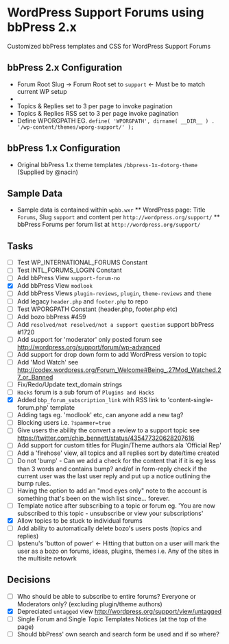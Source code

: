 # WordPress Support Forums using bbPress 2.x

Customized bbPress templates and CSS for WordPress Support Forums

## bbPress 2.x Configuration

* Forum Root Slug -> Forum Root set to `support` <- Must be to match current WP setup
*
* Topics & Replies set to 3 per page to invoke pagination
* Topics & Replies RSS set to 3 per page invoke pagination
* Define WPORGPATH EG. `define( 'WPORGPATH', dirname( __DIR__ ) . '/wp-content/themes/wporg-support/' );`

## bbPress 1.x Configuration

* Original bbPress 1.x theme templates `/bbpress-1x-dotorg-theme` (Supplied by @nacin)

## Sample Data

* Sample data is contained within `wpbb.wxr`
** WordPress page: Title `Forums`, Slug `support` and content per `http://wordpress.org/support/`
** bbPress Forums per forum list at `http://wordpress.org/support/`

## Tasks

* [ ] Test WP\_INTERNATIONAL\_FORUMS Constant
* [ ] Test INTL_FORUMS_LOGIN Constant
* [ ] Add bbPress View `support-forum-no`
* [x] Add bbPress View `modlook`
* [ ] Add bbPress Views `plugin-reviews`, `plugin`, `theme-reviews` and `theme`
* [ ] Add legacy `header.php` and `footer.php` to repo
* [ ] Test WPORGPATH Constant (header.php, footer.php etc)
* [ ] Add bozo bbPress #459
* [ ] Add `resolved/not resolved/not a support question` support bbPress #1720
* [ ] Add support for 'moderator' only posted forum see http://wordpress.org/support/forum/wp-advanced
* [ ] Add support for drop down form to add WordPress version to topic
* [ ] Add 'Mod Watch' see http://codex.wordpress.org/Forum_Welcome#Being_.27Mod_Watched.27_or_Banned
* [ ] Fix/Redo/Update text_domain strings
* [ ] `Hacks` forum is a sub forum of `Plugins and Hacks`
* [x] Added `bbp_forum_subscription_link` with RSS link to 'content-single-forum.php' template
* [ ] Adding tags eg. 'modlook' etc, can anyone add a new tag?
* [ ] Blocking users i.e. `?spammer=true`
* [ ] Give users the ability the convert a review to a support topic see https://twitter.com/chip_bennett/status/435477320628207616
* [ ] Add support for custom titles for Plugin/Theme authors ala 'Official Rep'
* [ ] Add a 'firehose' view, all topics and all replies sort by date/time created
* [ ] Do not 'bump' - Can we add a check for the content that if it is eg less than 3 words and contains bump? and/of in form-reply check if the current user was the last user reply and put up a notice outlining the bump rules.
* [ ] Having the option to add an "mod eyes only" note to the account is something that's been on the wish list since... forever.
* [ ] Template notice after subscribing to a topic or forum eg. 'You are now subscribed to this topic - unsubscribe or view your subscriptions'
* [x] Allow topics to be stuck to individual forums
* [ ] Add ability to automatically delete bozo's users posts (topics and replies)
* [ ] Ipstenu's 'button of power' <- Hitting that button on a user will mark the user as a bozo on forums, ideas, plugins, themes i.e. Any of the sites in the multisite netowrk

## Decisions

* [ ] Who should be able to subscribe to entire forums? Everyone or Moderators only? (excluding plugin/theme authors)
* [x] Depreciated `untagged` view http://wordpress.org/support/view/untagged
* [ ] Single Forum and Single Topic Templates Notices (at the top of the page)
* [ ] Should bbPress' own search and search form be used and if so where?
